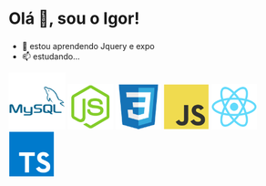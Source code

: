 # Olá 👋, sou o Igor!

###

- 🌱 estou aprendendo Jquery e expo
- 📫 estudando...

<div style="display inline-block"> 
  <img src="https://github.com/devicons/devicon/blob/master/icons/mysql/mysql-plain-wordmark.svg" height="100px" whidt="100px" >
    <img src="https://github.com/devicons/devicon/blob/master/icons/nodejs/nodejs-plain.svg" height="80px" whidt="100px">
      <img src="https://github.com/devicons/devicon/blob/master/icons/css3/css3-original.svg" height="80px" whidt="100px">
        <img src="https://github.com/devicons/devicon/blob/master/icons/javascript/javascript-original.svg" height="80px" whidt="100px">
          <img src="https://github.com/devicons/devicon/blob/master/icons/react/react-original.svg" height="80px" whidt="100px">
            <img src="https://github.com/devicons/devicon/blob/master/icons/typescript/typescript-plain.svg" height="80px" whidt="100px">
      
</div>

